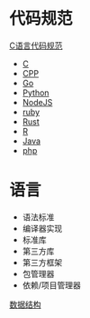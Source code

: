 # 代码规范
[C语言代码规范]()

- [C]()
- [CPP]()
- [Go]()
- [Python]()
- [NodeJS]()
- [ruby]()
- [Rust]()
- [R]()
- [Java]()
- [php]()



语言
===

- 语法标准
- 编译器实现
- 标准库
- 第三方库
- 第三方框架
- 包管理器
- 依赖/项目管理器

[数据结构]()